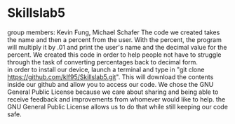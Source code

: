 # Skillslab5
group members: Kevin Fung, Michael Schafer
The code we created takes the name and then a percent from the user.  With the percent, the program will multiply it by .01 and print the user's name and the decimal value for the percent. 
We created this code in order to help people not have to struggle through the task of converting percentages back to decimal form.  
in order to install our device, launch a terminal and type in "git clone https://github.com/klf95/Skillslab5.git".  This will download the contents inside our github and allow you to access our code. 
We chose the GNU General Public License because we care about sharing and being able to receive feedback and improvements from whomever would like to help.  the GNU General Public License allows us to do that while still keeping our code safe.  